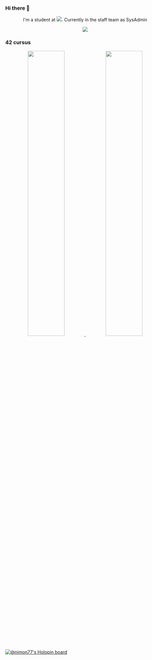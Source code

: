 ### Hi there 👋

<div align="center">
  <p>I'm a student at <a href="https://profile.intra.42.fr/users/nsimon"><img src="https://img.shields.io/badge/Paris-FFFFFF?style=plastic&logo=42&logoColor=000000" \></a>. Currently in the staff team as SysAdmin</p>
  <a href="https://github.com/anuraghazra/github-readme-stats" target="_blank" rel="noopener noreferrer">
    <img src="https://github-readme-stats.vercel.app/api/top-langs/?username=nimon77&layout=compact&title_color=fff&icon_color=79ff97&text_color=9f9f9f&bg_color=151515" />
  </a>
</div>

### 42 cursus

<div align="center">
  <a href="https://github.com/JaeSeoKim/badge42" target="_blank" rel="noopener noreferrer">
    <img width="48%" src="https://badge.nimon.fr/api/v2/stats/cl1760y9m000609l6a99op4na?cursusId=21&coalitionId=46" />
  </a>
  <a href="https://github.com/JaeSeoKim/badge42" target="_blank" rel="noopener noreferrer">
    <img width="48%" src="https://badge.nimon.fr/api/v2/stats/cl1760y9m000609l6a99op4na?cursusId=9&coalitionId=11" />
  </a>
</div>

[![@nimon77's Holopin board](https://holopin.me/nimon77)](https://holopin.io/@nimon77)
